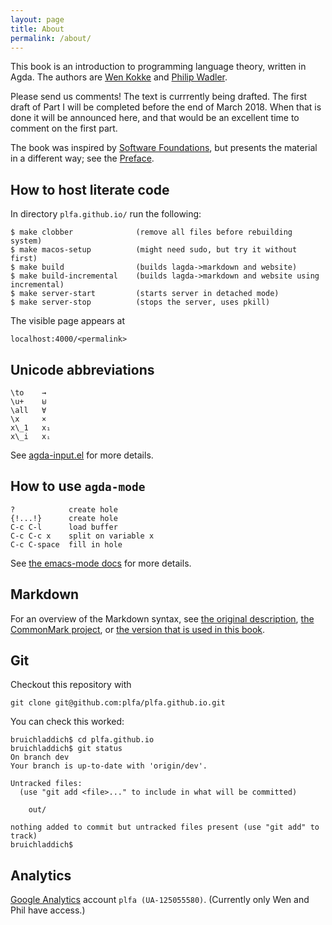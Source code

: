 ```yaml
---
layout: page
title: About
permalink: /about/
---
```


This book is an introduction to programming language theory, written
in Agda.  The authors are [Wen Kokke](https://twitter.com/wenkokke)
and [Philip Wadler](https://softwarefoundations.cis.upenn.edu/).

Please send us comments!  The text is currrently being drafted. The
first draft of Part I will be completed before the end of March
2018. When that is done it will be announced here, and that would be
an excellent time to comment on the first part.

The book was inspired by [Software
Foundations](https://softwarefoundations.cis.upenn.edu), but presents
the material in a different way; see the [Preface](/Preface/).

## How to host literate code

In directory `plfa.github.io/` run the following:

    $ make clobber              (remove all files before rebuilding system)
    $ make macos-setup          (might need sudo, but try it without first)
    $ make build                (builds lagda->markdown and website)
    $ make build-incremental    (builds lagda->markdown and website using incremental)
    $ make server-start         (starts server in detached mode)
    $ make server-stop          (stops the server, uses pkill)

The visible page appears at

    localhost:4000/<permalink>

## Unicode abbreviations


    \to    →
    \u+    ⊎
    \all   ∀
    \x     ×
    x\_1   x₁
    x\_i   xᵢ

See
[agda-input.el](https://github.com/agda/agda/blob/master/src/data/emacs-mode/agda-input.el#L194)
for more details.

## How to use `agda-mode`

    ?            create hole
    {!...!}      create hole
    C-c C-l      load buffer
    C-c C-c x    split on variable x 
    C-c C-space  fill in hole

See [the emacs-mode docs](http://agda.readthedocs.io/en/latest/tools/emacs-mode.html) for more details.

## Markdown

For an overview of the Markdown syntax, see
[the original description](https://daringfireball.net/projects/markdown/syntax),
[the CommonMark project](https://spec.commonmark.org/0.28/), or
[the version that is used in this book](https://kramdown.gettalong.org/syntax.html).


## Git

Checkout this repository with

    git clone git@github.com:plfa/plfa.github.io.git

You can check this worked:

    bruichladdich$ cd plfa.github.io
    bruichladdich$ git status
    On branch dev
    Your branch is up-to-date with 'origin/dev'.

    Untracked files:
      (use "git add <file>..." to include in what will be committed)

    	out/

    nothing added to commit but untracked files present (use "git add" to track)
    bruichladdich$

## Analytics

[Google Analytics](http://analytics.google.com/analytics/web/)
account `plfa (UA-125055580)`.
(Currently only Wen and Phil have access.)
